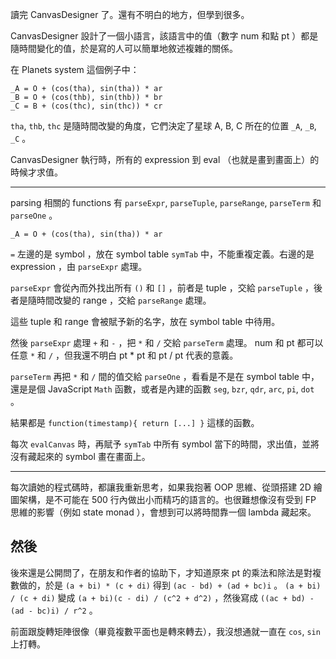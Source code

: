 讀完 CanvasDesigner 了。還有不明白的地方，但學到很多。

CanvasDesigner 設計了一個小語言，該語言中的值（數字 num 和點 pt ）都是隨時間變化的值，於是寫的人可以簡單地敘述複雜的關係。

在 Planets system 這個例子中：

```
_A = O + (cos(tha), sin(tha)) * ar
_B = O + (cos(thb), sin(thb)) * br
_C = B + (cos(thc), sin(thc)) * cr
```

`tha`, `thb`, `thc` 是隨時間改變的角度，它們決定了星球 A, B, C 所在的位置 `_A`, `_B`, `_C` 。

CanvasDesigner 執行時，所有的 expression 到 eval （也就是畫到畫面上）的時候才求值。

---

parsing 相關的 functions 有 `parseExpr`, `parseTuple`, `parseRange`, `parseTerm` 和 `parseOne` 。

```
_A = O + (cos(tha), sin(tha)) * ar
```

`=` 左邊的是 symbol ，放在 symbol table `symTab` 中，不能重複定義。右邊的是 expression ，由 `parseExpr` 處理。

`parseExpr` 會從內而外找出所有 `()` 和 `[]` ，前者是 tuple ，交給 `parseTuple` ，後者是隨時間改變的 range ，交給 `parseRange` 處理。

這些 tuple 和 range 會被賦予新的名字，放在 symbol table 中待用。

然後 `parseExpr` 處理 `+` 和 `-` ，把 `*` 和 `/` 交給 `parseTerm` 處理。 num 和 pt 都可以任意 `*` 和 `/` ，但我還不明白 pt * pt 和 pt / pt 代表的意義。

`parseTerm` 再把 `*` 和 `/` 間的值交給 `parseOne` ，看看是不是在 symbol table 中，還是是個 JavaScript `Math` 函數，或者是內建的函數 `seg`, `bzr`, `qdr`, `arc`, `pi`, `dot` 。

結果都是 `function(timestamp){ return [...] }` 這樣的函數。

每次 `evalCanvas` 時，再賦予 `symTab` 中所有 symbol 當下的時間，求出值，並將沒有藏起來的 symbol 畫在畫面上。

---

每次讀她的程式碼時，都讓我重新思考，如果我抱著 OOP 思維、從頭搭建 2D 繪圖架構，是不可能在 500 行內做出小而精巧的語言的。也很難想像沒有受到 FP 思維的影響（例如 state monad ），會想到可以將時間靠一個 lambda 藏起來。

## 然後

後來還是公開問了，在朋友和作者的協助下，才知道原來 pt 的乘法和除法是對複數做的，於是 `(a + bi) * (c + di)` 得到 `(ac - bd) + (ad + bc)i` 。 `(a + bi) / (c + di)` 變成 `(a + bi)(c - di) / (c^2 + d^2)` ，然後寫成 `((ac + bd) - (ad - bc)i) / r^2` 。

前面跟旋轉矩陣很像（畢竟複數平面也是轉來轉去），我沒想通就一直在 `cos`, `sin` 上打轉。
